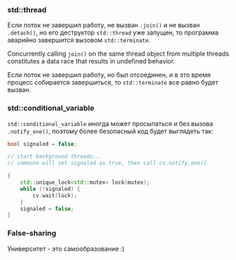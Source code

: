 ### std::thread

Если поток не завершил работу, не вызван `.join()` и не вызван `.detach()`, но его деструктор `std::thread` уже запущен, то программа аварийно завершится вызовом `std::terminate`.

Concurrently calling `join()` on the same thread object from multiple threads constitutes a data race that results in undefined behavior.

Если поток не завершил работу, но был отсоединен, и в это время процесс собирается завершиться, то `std::terminate` все равно будет вызван.

### std::conditional_variable

`std::conditional_variable` иногда может просыпаться и без вызова `.notify_one()`, поэтому более безопасный код будет выглядеть так:

```cpp
bool signaled = false;

// start background threads...
// someone will set signaled as true, then call cv.notify_one()

{
	std::unique_lock<std::mutex> lock(mutex);
	while (!signaled) {
		cv.wait(lock);
	}
	signaled = false;
}

```

### False-sharing

Университет - это самообразование :)